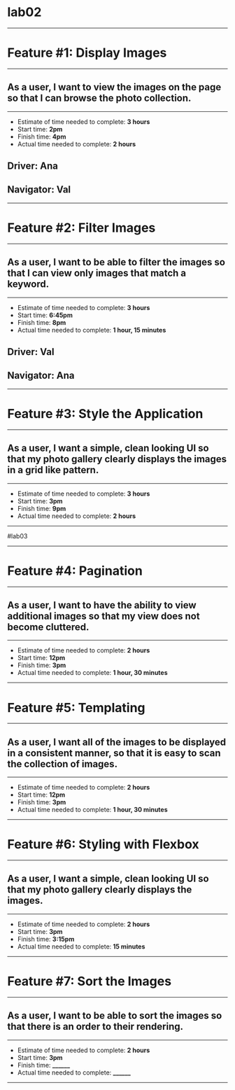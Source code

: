# lab02
***

# Feature #1: Display Images
***
## As a user, I want to view the images on the page so that I can browse the photo collection.
***
* Estimate of time needed to complete: **3 hours**
* Start time: **2pm**
* Finish time: **4pm**
* Actual time needed to complete: **2 hours**

## **Driver:** Ana
## **Navigator:** Val
***


# Feature #2: Filter Images
***
## As a user, I want to be able to filter the images so that I can view only images that match a keyword.
***
* Estimate of time needed to complete: **3 hours**
* Start time: **6:45pm**
* Finish time: **8pm**
* Actual time needed to complete: **1 hour, 15 minutes**

## **Driver:** Val
## **Navigator:** Ana
***


# Feature #3: Style the Application
***
## As a user, I want a simple, clean looking UI so that my photo gallery clearly displays the images in a grid like pattern.
***
* Estimate of time needed to complete: **3 hours**
* Start time: **3pm**
* Finish time: **9pm**
* Actual time needed to complete: **2 hours**
***


#lab03
***


# Feature #4: Pagination
***
## As a user, I want to have the ability to view additional images so that my view does not become cluttered.
***
* Estimate of time needed to complete: **2 hours**
* Start time: **12pm**
* Finish time: **3pm**
* Actual time needed to complete: **1 hour, 30 minutes**
***


# Feature #5: Templating
***
## As a user, I want all of the images to be displayed in a consistent manner, so that it is easy to scan the collection of images.
***
* Estimate of time needed to complete: **2 hours**
* Start time: **12pm**
* Finish time: **3pm**
* Actual time needed to complete: **1 hour, 30 minutes**
***


# Feature #6: Styling with Flexbox
***
## As a user, I want a simple, clean looking UI so that my photo gallery clearly displays the images.
***
* Estimate of time needed to complete: **2 hours**
* Start time: **3pm**
* Finish time: **3:15pm**
* Actual time needed to complete: **15 minutes**
***


# Feature #7: Sort the Images
***
## As a user, I want to be able to sort the images so that there is an order to their rendering.
***
* Estimate of time needed to complete: **2 hours**
* Start time: **3pm**
* Finish time: **______**
* Actual time needed to complete: **______**
***